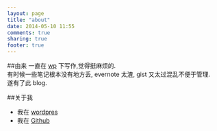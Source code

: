 ```yaml
---
layout: page
title: "about"
date: 2014-05-10 11:55
comments: true
sharing: true
footer: true
---
```


##由来
一直在 [wp][blog] 下写作,觉得挺麻烦的.  
有时候一些笔记根本没有地方丢, evernote 太渣, gist 又太过混乱不便于管理.  
遂有了此 blog.

##关于我
* 我在 [wordpres][blog]
* 我在 [Github][]


[blog]: http://www.haidx.com "My Blog"
[Github]:  https://github.com/starsea "Github"